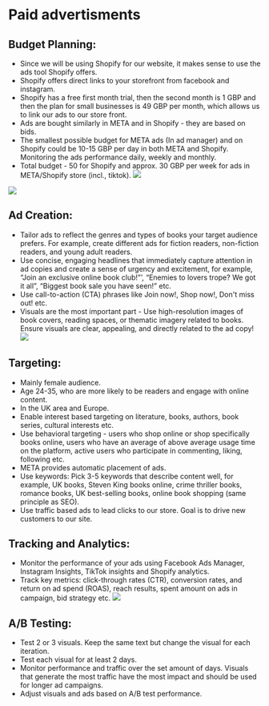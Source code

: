 # Paid advertisments

## Budget Planning:
-   Since we will be using Shopify for our website, it makes sense to use the ads tool Shopify offers.
-   Shopify offers direct links to your storefront from facebook and instagram.
-   Shopify has a free first month trial, then the second month is 1 GBP and then the plan for small businesses is 49 GBP per month, which allows us to link our ads to our store front.
-   Ads are bought similarly in META and in Shopify - they are based on bids.
-   The smallest possible budget for META ads (In ad manager) and on Shopify could be 10-15 GBP per day in both META and Shopify. Monitoring the ads performance daily, weekly and monthly.
-   Total budget - 50 for Shopify and approx. 30 GBP per week for ads in META/Shopify store (incl., tiktok).
![](https://lh7-us.googleusercontent.com/Lvxtc_jZJ1NhYKJ4PrWvkqKPfJ-BvBdvQMg754NFk4d0VN4v-6UEtSyDWzNP7C9Jc5Mn4qaIstIxOlUKIkZBc0fkhn3YJf22Jj34-SDR9ZagvN8KCbQXI5Xts8m6VGfSWun6pckW7GlmStcmKSWVLDQ)

![](https://lh7-us.googleusercontent.com/ef1fsY0Rg_55fmyFtQFA7-1dUKxWxr3VWlIbAkoxidTZpS37RJWI1-v8-hq8DV5tWzK6SUMv7QbIwZTaoUhvk_ju9CG--jWsVlD7iqxADtKwY-Sofct2-RodPr4jTdRlEw2mpoG1NZ2qgZr6jIFaoVA)

## Ad Creation:
-   Tailor ads to reflect the genres and types of books your target audience prefers. For example, create different ads for fiction readers, non-fiction readers, and young adult readers.
-   Use concise, engaging headlines that immediately capture attention in ad copies and create a sense of urgency and excitement, for example, “Join an exclusive online book club!”’, “Enemies to lovers trope? We got it all”, “Biggest book sale you have seen!” etc.
-   Use call-to-action (CTA) phrases like Join now!, Shop now!, Don't miss out! etc.
-   Visuals are the most important part - Use high-resolution images of book covers, reading spaces, or thematic imagery related to books. Ensure visuals are clear, appealing, and directly related to the ad copy!
![](https://lh7-us.googleusercontent.com/wDPtt3RkMrzFWp79-wI0wDRj2MjosZ5NXwRx2XD5GzFEcBydmCtMI7dt6kTWAjdSNMesMpRUYqt_STPpzSST1lYeTIIwmWptOHd6Mbz-RpTibZL4kovxVXPFlKz1S7xfSa72xiiHsJxFMdtl4FtPxSU)
## Targeting:
-   Mainly female audience.
-   Age 24-35, who are more likely to be readers and engage with online content.
-   In the UK area and Europe.
-   Enable interest based targeting on literature, books, authors, book series, cultural interests etc.
-   Use behavioral targeting - users who shop online or shop specifically books online, users who have an average of above average usage time on the platform, active users who participate in commenting, liking, following etc.
-   META provides automatic placement of ads.
-   Use keywords: Pick 3-5 keywords that describe content well, for example, UK books, Steven King books online, crime thriller books, romance books, UK best-selling books, online book shopping (same principle as SEO).
-   Use traffic based ads to lead clicks to our store. Goal is to drive new customers to our site.
   
## Tracking and Analytics:
-   Monitor the performance of your ads using Facebook Ads Manager, Instagram Insights, TikTok insights and Shopify analytics.
-   Track key metrics: click-through rates (CTR), conversion rates, and return on ad spend (ROAS), reach results, spent amount on ads in campaign, bid strategy etc.
![](https://lh7-us.googleusercontent.com/h0Z1l4Su2w7swUxJ8hy0UtwYwISh-xQ3jc3i2DApKp_OkxUJbMEjjNvrnwcChKb5rndMrgavP15HDzFs3cV1eWPpBnfBPKzw6G5dnhvRWJj_aKekt2ZjfBb8NEG5HluXL7Gt7WW-oHdsHV0YIGm8r9M)
## A/B Testing:
-   Test 2 or 3 visuals. Keep the same text but change the visual for each iteration.
-   Test each visual for at least 2 days.
-   Monitor performance and traffic over the set amount of days. Visuals that generate the most traffic have the most impact and should be used for longer ad campaigns.
-   Adjust visuals and ads based on A/B test performance.
